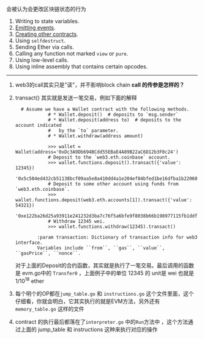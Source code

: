 会被认为会更改区块链状态的行为

1. Writing to state variables.
2. [Emitting events](https://solidity.readthedocs.io/en/v0.4.24/contracts.html#events).
3. [Creating other contracts](https://solidity.readthedocs.io/en/v0.4.24/control-structures.html#creating-contracts).
4. Using `selfdestruct`.
5. Sending Ether via calls.
6. Calling any function not marked `view` or `pure`.
7. Using low-level calls.
8. Using inline assembly that contains certain opcodes.

----



1. web3的call其实只是"读"，并不影响block chain **call 的传参是怎样的？**

   

2. transact() 其实就是发送一笔交易，例如下面的解释

   ```
     # Assume we have a Wallet contract with the following methods.
               # * Wallet.deposit()  # deposits to `msg.sender`
               # * Wallet.deposit(address to)  # deposits to the account indicated
               #   by the `to` parameter.
               # * Wallet.withdraw(address amount)
   
               >>> wallet = Wallet(address='0xDc3A9Db694BCdd55EBaE4A89B22aC6D12b3F0c24')
               # Deposit to the `web3.eth.coinbase` account.
               >>> wallet.functions.deposit().transact({'value': 12345})
               '0x5c504ed432cb51138bcf09aa5e8a410dd4a1e204ef84bfed1be16dfba1b22060'
               # Deposit to some other account using funds from `web3.eth.coinbase`.
               >>> wallet.functions.deposit(web3.eth.accounts[1]).transact({'value': 54321})
               '0xe122ba26d25a93911e241232d3ba7c76f5a6bfe9f8038b66b198977115fb1ddf'
               # Withdraw 12345 wei.
               >>> wallet.functions.withdraw(12345).transact()
               
           :param transaction: Dictionary of transaction info for web3 interface.
           Variables include ``from``, ``gas``, ``value``, ``gasPrice``, ``nonce``.
   
   ```

   对于上面的Deposit的合约函数，其实就是执行了一笔交易。最后调用的函数是 evm.go中的 `Transfer0` ，上面例子中的单位 12345 的 unit是 wei 也就是 $1/10^{18}$ ether

3. 每个明个的OP都在`jump_table.go` 和 `instructions.go` 这个文件里面，这个仔细看，你就会明白，它其实执行的就是EVM方法，另外还有`memory_table.go` 这样的文件

4. contract 的执行最后都落在了`interpreter.go` 中的`Run`方法中 ，这个方法通过上面的 jump_table 和 instructions 这种来执行对应的操作